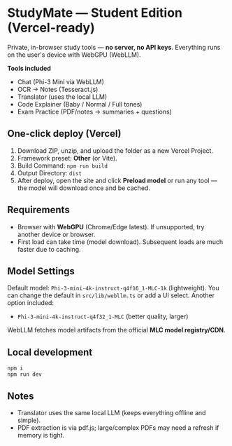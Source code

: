 # StudyMate — Student Edition (Vercel-ready)

Private, in-browser study tools — **no server, no API keys**. Everything runs on the user's device with WebGPU (WebLLM).

**Tools included**
- Chat (Phi-3 Mini via WebLLM)
- OCR → Notes (Tesseract.js)
- Translator (uses the local LLM)
- Code Explainer (Baby / Normal / Full tones)
- Exam Practice (PDF/notes → summaries + questions)

## One‑click deploy (Vercel)
1. Download ZIP, unzip, and upload the folder as a new Vercel Project.
2. Framework preset: **Other** (or Vite).
3. Build Command: `npm run build`
4. Output Directory: `dist`
5. After deploy, open the site and click **Preload model** or run any tool — the model will download once and be cached.

## Requirements
- Browser with **WebGPU** (Chrome/Edge latest). If unsupported, try another device or browser.
- First load can take time (model download). Subsequent loads are much faster due to caching.

## Model Settings
Default model: `Phi-3-mini-4k-instruct-q4f16_1-MLC-1k` (lightweight). You can change the default in `src/lib/webllm.ts` or add a UI select. Another option included:
- `Phi-3-mini-4k-instruct-q4f32_1-MLC` (better quality, larger)

WebLLM fetches model artifacts from the official **MLC model registry/CDN**.

## Local development
```
npm i
npm run dev
```

## Notes
- Translator uses the same local LLM (keeps everything offline and simple).
- PDF extraction is via pdf.js; large/complex PDFs may need a refresh if memory is tight.
